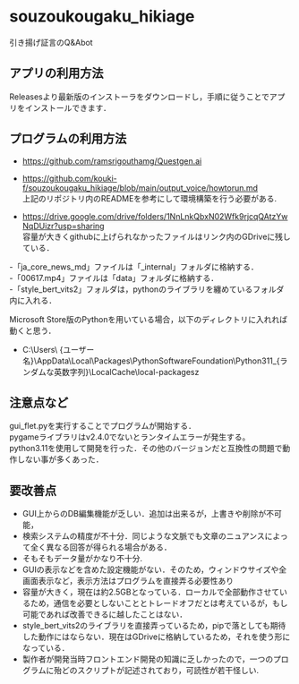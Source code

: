 # souzoukougaku_hikiage
引き揚げ証言のQ&amp;Abot

## アプリの利用方法
Releasesより最新版のインストーラをダウンロードし，手順に従うことでアプリをインストールできます．  

## プログラムの利用方法
- https://github.com/ramsrigouthamg/Questgen.ai  
- https://github.com/kouki-f/souzoukougaku_hikiage/blob/main/output_voice/howtorun.md  
上記のリポジトリ内のREADMEを参考にして環境構築を行う必要がある.  

- https://drive.google.com/drive/folders/1NnLnkQbxN02Wfk9rjcqQAtzYwNqDUizr?usp=sharing  
容量が大きくgithubに上げられなかったファイルはリンク内のGDriveに残している．  

-「ja_core_news_md」ファイルは「_internal」フォルダに格納する．  
-「00617.mp4」ファイルは「data」フォルダに格納する．  
-「style_bert_vits2」フォルダは，pythonのライブラリを纏めているフォルダ内に入れる． 

Microsoft Store版のPythonを用いている場合，以下のディレクトリに入れれば動くと思う．  
- C:\Users\ {ユーザー名}\AppData\Local\Packages\PythonSoftwareFoundation\Python311_{ランダムな英数字列}\LocalCache\local-packagesz


## 注意点など
gui_flet.pyを実行することでプログラムが開始する．  
pygameライブラリはv2.4.0でないとランタイムエラーが発生する。  
python3.11を使用して開発を行った．その他のバージョンだと互換性の問題で動作しない事が多くあった．  


## 要改善点
- GUI上からのDB編集機能が乏しい．追加は出来るが，上書きや削除が不可能，  
- 検索システムの精度が不十分．同じような文脈でも文章のニュアンスによって全く異なる回答が得られる場合がある．  
- そもそもデータ量がかなり不十分.  
- GUIの表示などを含めた設定機能がない．そのため，ウィンドウサイズや全画面表示など，表示方法はプログラムを直接弄る必要性あり  
- 容量が大きく，現在は約2.5GBとなっている．ローカルで全部動作させているため，通信を必要としないこととトレードオフだとは考えているが，もし可能であれば改善できるに越したことはない．
- style_bert_vits2のライブラリを直接弄っているため，pipで落としても期待した動作にはならない．現在はGDriveに格納しているため，それを使う形になっている．  
- 製作者が開発当時フロントエンド開発の知識に乏しかったので，一つのプログラムに殆どのスクリプトが記述されており，可読性が若干怪しい.  
